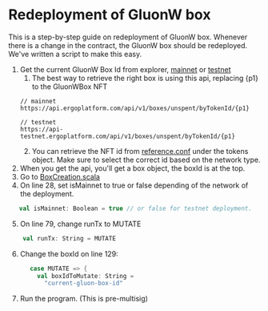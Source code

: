 # Redeployment of GluonW box

This is a step-by-step guide on redeployment of GluonW box.
Whenever there is a change in the contract, the GluonW box should be redeployed. We've written a script to make this easy.

1. Get the current GluonW Box Id from explorer, [mainnet](https://explorer.ergoplatform.com) or [testnet](https://testnet.ergoplatform.com)
    1. The best way to retrieve the right box is using this api, replacing {p1} to the GluonWBox NFT
    ```
   // mainnet
   https://api.ergoplatform.com/api/v1/boxes/unspent/byTokenId/{p1}
   
   // testnet
   https://api-testnet.ergoplatform.com/api/v1/boxes/unspent/byTokenId/{p1}
   ```   
    2. You can retrieve the NFT id from [reference.conf](../modules/common/src/main/resources/reference.conf) under the tokens object. Make sure to select the correct id based on the network type.
2. When you get the api, you'll get a box object, the boxId is at the top.
3. Go to [BoxCreation.scala](../modules/gluonw-base/src/main/scala/gluonw/tools/BoxCreation.scala)
4. On line 28, set isMainnet to true or false depending of the network of the deployment.
```scala
   val isMainnet: Boolean = true // or false for testnet deployment.
```
5. On line 79, change runTx to MUTATE
```scala
    val runTx: String = MUTATE
```
6. Change the boxId on line 129:
```scala
      case MUTATE => {
        val boxIdToMutate: String =
          "current-gluon-box-id"
```
7. Run the program. (This is pre-multisig)
   